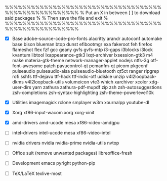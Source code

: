 %%%%%%%%%%%%%%%%%%%%%%%%%%%%%%%%%%%%%%%%%%%%%%%%%%%%%
% Put an X in between [ ] to download said packages % 
%         Then save the file and exit               %
%%%%%%%%%%%%%%%%%%%%%%%%%%%%%%%%%%%%%%%%%%%%%%%%%%%%%

- [X] Base
adobe-source-code-pro-fonts alacritty arandr autoconf automake base bison blueman btop dunst efibootmgr exa fakeroot feh firefox flameshot flex fzf gcc geany gvfs gvfs-mtp i3-gaps i3blocks i3lock kvantum libtool lxappearance-gtk3 lxqt-archiver lxsession-gtk3 m4 make materia-gtk-theme network-manager-applet nodejs ntfs-3g otf-font-awesome patch pavucontrol-qt pcmanfm-qt picom pkgconf pulseaudio pulseaudio-alsa pulseaudio-bluetooth qt5ct ranger ripgrep rofi sshfs ttf-dejavu ttf-hack ttf-indic-otf udiskie unzip v4l2loopback-dkms v4l2loopback-utils volumeicon vte3 which xarchiver xcolor xdg-user-dirs yarn zathura zathura-pdf-mupdf zip zsh zsh-autosuggestions zsh-completions zsh-syntax-highlighting zsh-theme-powerlevel10k

- [X] Utilities
imagemagick rclone smplayer w3m xournalpp youtube-dl

- [X] Xorg
xf86-input-wacom xorg xorg-xinit

- [X] amd-drivers
amd-ucode mesa xf86-video-amdgpu

- [ ] intel-drivers
intel-ucode mesa xf86-video-intel

- [ ] nvidia drivers
nvidia nvidia-prime nvidia-utils nvtop

- [ ] Office suit (remove unwanted packages)
libreoffice-fresh

- [ ] Development
emacs pyright python-pip 

- [ ] TeX/LaTeX
texlive-most
